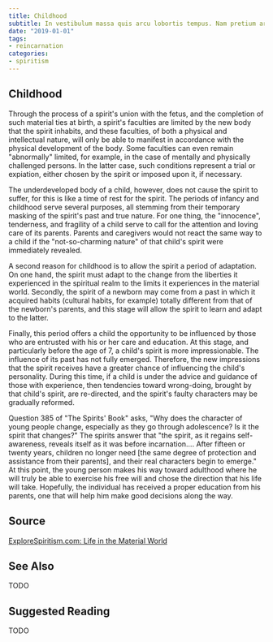 ```yaml
---
title: Childhood
subtitle: In vestibulum massa quis arcu lobortis tempus. Nam pretium arcu in odio vulputate luctus.
date: "2019-01-01"
tags:
- reincarnation
categories:
- spiritism
---
```


## Childhood
Through the process of a spirit's union with the fetus, and the completion of such material ties at birth, a spirit's faculties are limited by the new body that the spirit inhabits, and these faculties, of both a physical and intellectual nature, will only be able to manifest in accordance with the physical development of the body.  Some faculties can even remain "abnormally" limited, for example, in the case of mentally and physically challenged persons.  In the latter case, such conditions represent a trial or expiation, either chosen by the spirit or imposed upon it, if necessary. 

The underdeveloped body of a child, however, does not cause the spirit to suffer, for this is like a time of rest for the spirit.  The periods of infancy and childhood serve several purposes, all stemming from their temporary masking of the spirit's past and true nature.  For one thing, the "innocence", tenderness, and fragility of a child serve to call for the attention and loving care of its parents.  Parents and caregivers would not react the same way to a child if the "not-so-charming nature" of that child's spirit were immediately revealed.
	     	

A second reason for childhood is to allow the spirit a period of adaptation. On one hand, the spirit must adapt to the change from the liberties it experienced in the spiritual realm to the limits it experiences in the material world.  Secondly, the spirit of a newborn may come from a past in which it acquired habits (cultural habits, for example) totally different from that of the newborn's parents, and this stage will allow the spirit to learn and adapt to the latter.

Finally, this period offers a child the opportunity to be influenced by those who are entrusted with his or her care and education.  At this stage, and particularly before the age of 7,  a child's spirit is more impressionable.  The influence of its past has not fully emerged.  Therefore, the new impressions that the spirit receives have a greater chance of influencing the child's personality.  During this time, if a child is under the advice and guidance of those with experience, then tendencies toward wrong-doing, brought by that child's spirit, are re-directed, and the spirit's faulty characters may be gradually reformed. 

Question 385 of "The Spirits' Book" asks, "Why does the character of young people change, especially as they go through adolescence? Is it the spirit that changes?"  The spirits answer that "the spirit, as it regains self-awareness, reveals itself as it was before incarnation.... After fifteen or twenty years, children no longer need [the same degree of protection and assistance from their parents], and their real characters begin to emerge."  At this point, the young person makes his way toward adulthood where he will truly be able to exercise his free will and chose the direction that his life will take.  Hopefully, the individual has received a proper education from his parents, one that will help him make good decisions along the way.
 

## Source
[ExploreSpiritism.com: Life in the Material World](http://file://www.explorespiritism.com/Philosophy_Reincarnation_Evolution_Material%20Life_Intro.htm)


## See Also
TODO


## Suggested Reading
TODO


